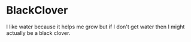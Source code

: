 # BlackClover
I like water because it helps me grow but if I don't get water then I might actually be a black clover.
